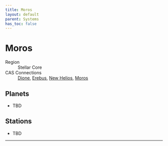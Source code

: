```yaml
---
title: Moros
layout: default
parent: Systems
has_toc: false
---
```


# Moros
<dl>
    <dt>Region</dt><dd>Stellar Core</dd>
    <dt>CAS Connections</dt><dd><a href="../dione/">Dione</a>, <a href="../Erebus/">Erebus</a>, <a href="../new_helios/">New Helios</a>, <a href="../moros/">Moros</a></dd>
    <!-- <dt>Population</dt><dd>///</dd> -->
</dl>

## Planets
* TBD

## Stations
* TBD

----

